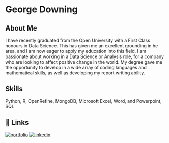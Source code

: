 
# George Downing




## About Me
I have recently graduated from the Open University with a First Class honours in Data Science. This has given me an excellent grounding in he area, and I am now eager to apply my education into this field. I am passionate about working in a Data Science or Analysis role, for a company who are looking to affect positive change in the world. My degree gave me the opportunity to develop in a wide array of coding languages and mathematical skills, as well as developing my report writing ability. 



## Skills
Python,
R,
OpenRefine,
MongoDB,
Microsoft Excel, Word, and Powerpoint,
SQL 





## 🔗 Links
[![portfolio](https://img.shields.io/badge/my_portfolio-000?style=for-the-badge&logo=ko-fi&logoColor=white)](https://github.com/GeorgeDowning7/My-Portfolio)
[![linkedin](https://img.shields.io/badge/linkedin-0A66C2?style=for-the-badge&logo=linkedin&logoColor=white)](https://www.linkedin.com/in/george-downing-data/)

